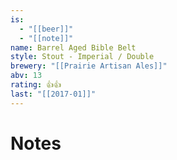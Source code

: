 ```yaml
---
is:
  - "[[beer]]"
  - "[[note]]"
name: Barrel Aged Bible Belt
style: Stout - Imperial / Double
brewery: "[[Prairie Artisan Ales]]"
abv: 13
rating: 👍👍
last: "[[2017-01]]"
---
```

# Notes

